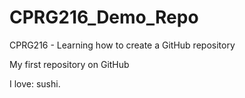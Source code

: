 # CPRG216_Demo_Repo
CPRG216 - Learning how to create a GitHub repository

My first repository on GitHub

I love: sushi.
